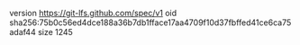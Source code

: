 version https://git-lfs.github.com/spec/v1
oid sha256:75b0c56ed4dce188a36b7db1fface17aa4709f10d37fbffed41ce6ca75adaf44
size 1245
